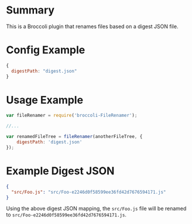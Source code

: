 Summary
=======

This is a Broccoli plugin that renames files based on a digest JSON file.


Config Example
==============

```javascript
{
  digestPath: "digest.json"
}
```


Usage Example
=============

```javascript
var fileRenamer = require('broccoli-FileRenamer');

//...

var renamedFileTree = fileRenamer(anotherFileTree, {
    digestPath: 'digest.json'
});

```


Example Digest JSON
==========================

```json
{
  "src/Foo.js": "src/Foo-e2246d0f58599ee36fd42d7676594171.js"
}
```

Using the above digest JSON mapping, the `src/Foo.js` file will be renamed to `src/Foo-e2246d0f58599ee36fd42d7676594171.js`.
